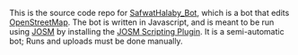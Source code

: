 This is the source code repo for [SafwatHalaby_Bot](https://wiki.openstreetmap.org/wiki/User:SafwatHalaby#SafwatHalaby_bot), which is a bot that edits [OpenStreetMap](https://www.openstreetmap.org/about). The bot is written in Javascript, and is meant to be run using [JOSM](https://josm.openstreetmap.de/) by installing the [JOSM Scripting Plugin](https://gubaer.github.io/josm-scripting-plugin/). It is a semi-automatic bot; Runs and uploads must be done manually.

